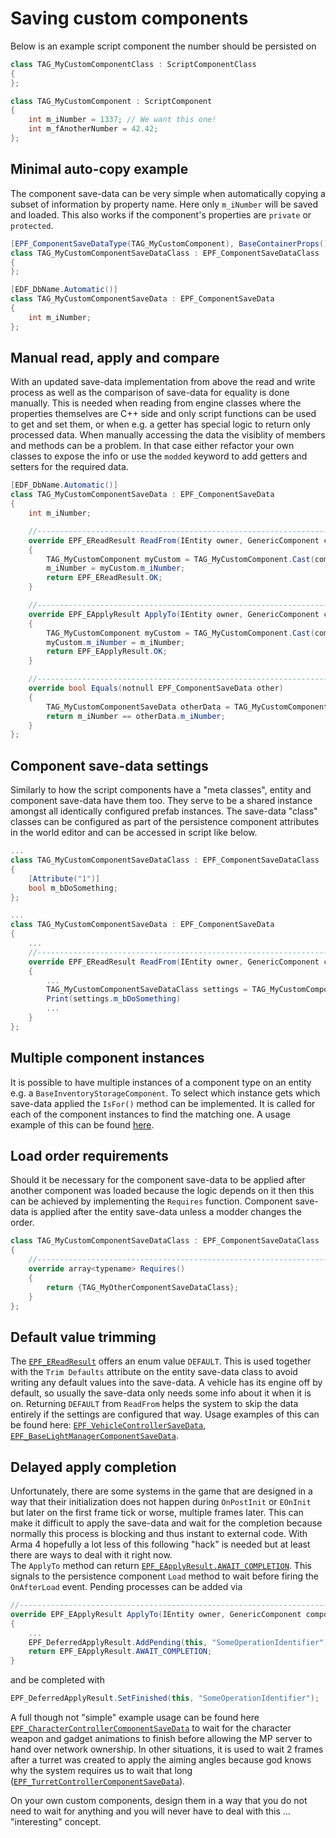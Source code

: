 # Saving custom components
Below is an example script component the number should be persisted on
```cs
class TAG_MyCustomComponentClass : ScriptComponentClass 
{
};

class TAG_MyCustomComponent : ScriptComponent
{
	int m_iNumber = 1337; // We want this one!
    int m_fAnotherNumber = 42.42;
};
```
## Minimal auto-copy example
The component save-data can be very simple when automatically copying a subset of information by property name. Here only `m_iNumber` will be saved and loaded. This also works if the component's properties are `private` or `protected`.
```cs
[EPF_ComponentSaveDataType(TAG_MyCustomComponent), BaseContainerProps()]
class TAG_MyCustomComponentSaveDataClass : EPF_ComponentSaveDataClass
{
};

[EDF_DbName.Automatic()]
class TAG_MyCustomComponentSaveData : EPF_ComponentSaveData
{
    int m_iNumber;
};
```

## Manual read, apply and compare
With an updated save-data implementation from above the read and write process as well as the comparison of save-data for equality is done manually. This is needed when reading from engine classes where the properties themselves are C++ side and only script functions can be used to get and set them, or when e.g. a getter has special logic to return only processed data. When manually accessing the data the visiblity of members and methods can be a problem. In that case either refactor your own classes to expose the info or use the `modded` keyword to add getters and setters for the required data.
```cs
[EDF_DbName.Automatic()]
class TAG_MyCustomComponentSaveData : EPF_ComponentSaveData
{
    int m_iNumber;

    //------------------------------------------------------------------------------------------------
    override EPF_EReadResult ReadFrom(IEntity owner, GenericComponent component, EPF_ComponentSaveDataClass attributes)
    {
        TAG_MyCustomComponent myCustom = TAG_MyCustomComponent.Cast(component);
        m_iNumber = myCustom.m_iNumber;
        return EPF_EReadResult.OK;
    }

    //------------------------------------------------------------------------------------------------
    override EPF_EApplyResult ApplyTo(IEntity owner, GenericComponent component, EPF_ComponentSaveDataClass attributes)
    {
        TAG_MyCustomComponent myCustom = TAG_MyCustomComponent.Cast(component);
        myCustom.m_iNumber = m_iNumber;
        return EPF_EApplyResult.OK;
    }

    //------------------------------------------------------------------------------------------------
    override bool Equals(notnull EPF_ComponentSaveData other)
    {
        TAG_MyCustomComponentSaveData otherData = TAG_MyCustomComponentSaveData.Cast(other);
        return m_iNumber == otherData.m_iNumber;
    }
};

```

## Component save-data settings
Similarly to how the script components have a "meta classes", entity and component save-data have them too. They serve to be a shared instance amongst all identically configured prefab instances. The save-data "class" classes can be configured as part of the persistence component attributes in the world editor and can be accessed in script like below.
```cs
...
class TAG_MyCustomComponentSaveDataClass : EPF_ComponentSaveDataClass
{
    [Attribute("1")]
    bool m_bDoSomething;
};

...
class TAG_MyCustomComponentSaveData : EPF_ComponentSaveData
{
    ...
    //------------------------------------------------------------------------------------------------
    override EPF_EReadResult ReadFrom(IEntity owner, GenericComponent component, EPF_ComponentSaveDataClass attributes)
    {
        ...
        TAG_MyCustomComponentSaveDataClass settings = TAG_MyCustomComponentSaveDataClass.Cast(attributes);
        Print(settings.m_bDoSomething)
        ...
    }
};
```

## Multiple component instances
It is possible to have multiple instances of a component type on an entity e.g. a `BaseInventoryStorageComponent`. To select which instance gets which save-data applied the `IsFor()` method can be implemented. It is called for each of the component instances to find the matching one. A usage example of this can be found [here](https://enfusionengine.com/api/redirect?to=enfusion://ScriptEditor/Scripts/Game/Components/EPF_BaseInventoryStorageComponentSaveData.c;108).

## Load order requirements
Should it be necessary for the component save-data to be applied after another component was loaded because the logic depends on it then this can be achieved by implementing the `Requires` function. Component save-data is applied after the entity save-data unless a modder changes the order.
```cs
class TAG_MyCustomComponentSaveDataClass : EPF_ComponentSaveDataClass
{
    //------------------------------------------------------------------------------------------------
    override array<typename> Requires()
    {
        return {TAG_MyOtherComponentSaveDataClass};
    }
};
```

## Default value trimming
The [`EPF_EReadResult`](https://enfusionengine.com/api/redirect?to=enfusion://ScriptEditor/Scripts/Game/EPF_EReadResult.c;2) offers an enum value `DEFAULT`. This is used together with the `Trim Defaults` attribute on the entity save-data class to avoid writing any default values into the save-data. A vehicle has its engine off by default, so usually the save-data only needs some info about it when it is on. Returning `DEFAULT` from `ReadFrom` helps the system to skip the data entirely if the settings are configured that way. Usage examples of this can be found here: [`EPF_VehicleControllerSaveData`](https://enfusionengine.com/api/redirect?to=enfusion://ScriptEditor/Scripts/Game/Components/EPF_VehicleControllerSaveData.c;18), [`EPF_BaseLightManagerComponentSaveData`](https://enfusionengine.com/api/redirect?to=enfusion://ScriptEditor/Scripts/Game/Components/EPF_BaseLightManagerComponentSaveData.c;36).

## Delayed apply completion
Unfortunately, there are some systems in the game that are designed in a way that their initialization does not happen during `OnPostInit` or `EOnInit` but later on the first frame tick or worse, multiple frames later. This can make it difficult to apply the save-data and wait for the completion because normally this process is blocking and thus instant to external code. With Arma 4 hopefully a lot less of this following "hack" is needed but at least there are ways to deal with it right now.  
The `ApplyTo` method can return [`EPF_EApplyResult.AWAIT_COMPLETION`](https://enfusionengine.com/api/redirect?to=enfusion://ScriptEditor/Scripts/Game/EPF_EApplyResult.c;5). This signals to the persistence component `Load` method to wait before firing the `OnAfterLoad` event. Pending processes can be added via
```cs
//------------------------------------------------------------------------------------------------
override EPF_EApplyResult ApplyTo(IEntity owner, GenericComponent component, EPF_ComponentSaveDataClass attributes)
{
    ...
    EPF_DeferredApplyResult.AddPending(this, "SomeOperationIdentifier");
    return EPF_EApplyResult.AWAIT_COMPLETION;
}
```
and be completed with 
```cs
EPF_DeferredApplyResult.SetFinished(this, "SomeOperationIdentifier");
```
A full though not "simple" example usage can be found here [`EPF_CharacterControllerComponentSaveData`](https://enfusionengine.com/api/redirect?to=enfusion://ScriptEditor/Scripts/Game/Entities/Character/EPF_CharacterControllerComponentSaveData.c;99) to wait for the character weapon and gadget animations to finish before allowing the MP server to hand over network ownership. In other situations, it is used to wait 2 frames after a turret was created to apply the aiming angles because god knows why the system requires us to wait that long ([`EPF_TurretControllerComponentSaveData`](https://enfusionengine.com/api/redirect?to=enfusion://ScriptEditor/Scripts/Game/Components/EPF_TurretControllerComponentSaveData.c;57)).

On your own custom components, design them in a way that you do not need to wait for anything and you will never have to deal with this ... "interesting" concept.
